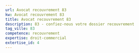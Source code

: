 ```yaml
---
url: Avocat recouvrement 83
kw: Avocat recouvrement 83
title: Avocat recouvrement 83
description: 83 - confiez-nous votre dossier recouvrement
tag_ville: 83
competence: recouvrement
expertise: droit-commercial
extertise_id: 4
---
```

